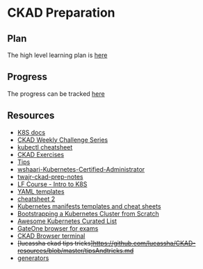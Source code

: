# CKAD Preparation

## Plan
The high level learning plan is [here](https://github.com/rohitsardesai50/ckad-prep/blob/master/plan.md)

## Progress
The progress can be tracked [here](https://github.com/rohitsardesai50/ckad-prep/blob/master/progress.md)

## Resources
- [K8S docs](https://kubernetes.io/docs)
- [CKAD Weekly Challenge Series](https://codeburst.io/kubernetes-ckad-weekly-challenges-overview-and-tips-7282b36a2681)
- [kubectl cheatsheet](https://kubernetes.io/docs/reference/kubectl/cheatsheet/)
- [CKAD Exercises](https://github.com/dgkanatsios/CKAD-exercises)
- [Tips](https://medium.com/chotot/tips-tricks-to-pass-certified-kubernetes-application-developer-ckad-exam-67c9e1b32e6e)
- [wshaari-Kubernetes-Certified-Administrator](https://github.com/walidshaari/Kubernetes-Certified-Administrator/blob/master/README-ckad.md)
- [twajr-ckad-prep-notes](https://github.com/twajr/ckad-prep-notes/blob/master/README.md)
- [LF Course - Intro to K8S](https://courses.edx.org/courses/course-v1:LinuxFoundationX+LFS158x+1T2018/course/)
- [YAML templates](https://github.com/dennyzhang/kubernetes-yaml-templates)
- [cheatsheet 2](https://cheatsheet.dennyzhang.com/cheatsheet-kubernetes-A4)
- [Kubernetes manifests templates and cheat sheets](https://github.com/nkuba/k8s-admin-helper)
- [Bootstrapping a Kubernetes Cluster from Scratch](https://github.com/nkuba/k8s-cluster-bootstrap/tree/master/manual-way)
- [Awesome Kubernetes Curated List](https://github.com/ramitsurana/awesome-kubernetes)
- [GateOne browser for exams](https://github.com/liftoff/GateOne/)
- [CKAD Browser terminal](https://codeburst.io/the-ckad-browser-terminal-10fab2e8122e)
- ~~[lucassha ckad tips tricks]https://github.com/lucassha/CKAD-resources/blob/master/tipsAndtricks.md~~
- [generators](https://medium.com/@atharvac.cloud/kubernetes-deep-dive-part-3-generators-for-quick-poc-6cac698f08eb)

